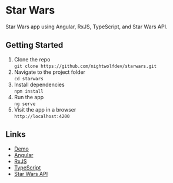 # Star Wars

Star Wars app using Angular, RxJS, TypeScript, and Star Wars API.

## Getting Started

1. Clone the repo  
  `git clone https://github.com/nightwolfdev/starwars.git`
2. Navigate to the project folder  
  `cd starwars`
3. Install dependencies  
  `npm install`
4. Run the app  
  `ng serve`
5. Visit the app in a browser  
  `http://localhost:4200`

## Links

* [Demo](https://nightwolf.dev/demos/starwars)
* [Angular](https://angular.io)
* [RxJS](https://rxjs.dev)
* [TypeScript](https://www.typescriptlang.org)
* [Star Wars API](https://swapi.dev)

